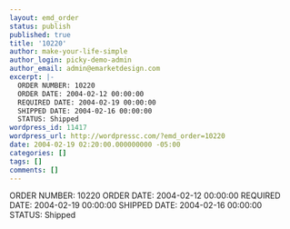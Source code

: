 ```yaml
---
layout: emd_order
status: publish
published: true
title: '10220'
author: make-your-life-simple
author_login: picky-demo-admin
author_email: admin@emarketdesign.com
excerpt: |-
  ORDER NUMBER: 10220
  ORDER DATE: 2004-02-12 00:00:00
  REQUIRED DATE: 2004-02-19 00:00:00
  SHIPPED DATE: 2004-02-16 00:00:00
  STATUS: Shipped
wordpress_id: 11417
wordpress_url: http://wordpressc.com/?emd_order=10220
date: 2004-02-19 02:20:00.000000000 -05:00
categories: []
tags: []
comments: []
---
```

ORDER NUMBER: 10220
ORDER DATE: 2004-02-12 00:00:00
REQUIRED DATE: 2004-02-19 00:00:00
SHIPPED DATE: 2004-02-16 00:00:00
STATUS: Shipped
